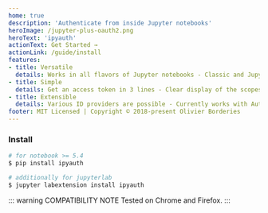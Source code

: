 ```yaml
---
home: true
description: 'Authenticate from inside Jupyter notebooks'
heroImage: /jupyter-plus-oauth2.png
heroText: 'ipyauth'
actionText: Get Started →
actionLink: /guide/install
features:
- title: Versatile
  details: Works in all flavors of Jupyter notebooks - Classic and JupyterLab, Desktop and JupyterHub.
- title: Simple
  details: Get an access token in 3 lines - Clear display of the scopes granted and token expiry.
- title: Extensible
  details: Various ID providers are possible - Currently works with Auth0 and Google.
footer: MIT Licensed | Copyright © 2018-present Olivier Borderies
---
```


### Install

```bash
# for notebook >= 5.4
$ pip install ipyauth

# additionally for jupyterlab
$ jupyter labextension install ipyauth
```

::: warning COMPATIBILITY NOTE
Tested on Chrome and Firefox.
:::
